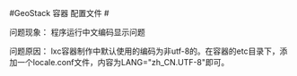 #GeoStack  容器  配置文件 #

问题现象： 程序运行中文编码显示问题


问题原因： lxc容器制作中默认使用的编码为非utf-8的。在容器的etc目录下，添加一个locale.conf文件，内容为LANG="zh_CN.UTF-8"即可。